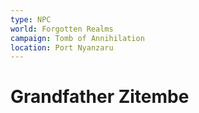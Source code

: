 ```yaml
---
type: NPC
world: Forgotten Realms
campaign: Tomb of Annihilation
location: Port Nyanzaru
---
```


# Grandfather Zitembe